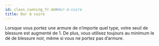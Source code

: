 ```yaml
---
id: class_cunning_fr.md#dur-à-cuire
title: Dur à cuire
---
```


Lorsque vous portez une armure de n’importe quel type, votre seuil de blessure est augmenté de 1. De plus, vous utilisez toujours au minimum le dé de blessure noir, même si vous ne portez pas d’armure.

